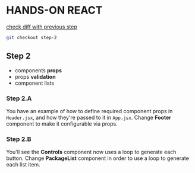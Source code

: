 # HANDS-ON REACT

[check diff with previous step](https://github.com/plouc/hands-on-react/compare/step-1...step-2)

```sh
git checkout step-2
```

## Step 2

- components **props**
- props **validation**
- component lists

### Step 2.A

You have an example of how to define required component props in `Header.jsx`, and how they're passed to it in `App.jsx`.
Change **Footer** component to make it configurable via props.

### Step 2.B

You'll see the **Controls** component now uses a loop to generate each button.
Change **PackageList** component in order to use a loop to generate each list item.
